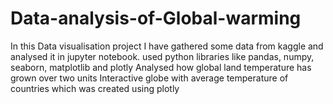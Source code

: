 # Data-analysis-of-Global-warming
In this Data visualisation project I have gathered some data from kaggle and analysed it in jupyter notebook.
used python libraries like pandas, numpy, seaborn, matplotlib and plotly
Analysed how global land temperature has grown over two units
Interactive globe with average temperature of countries which  was created using plotly
